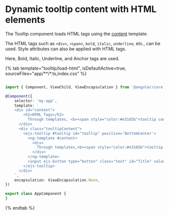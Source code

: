 # Dynamic tooltip content with HTML elements

The Tooltip component loads HTML tags using the [content](https://ej2.syncfusion.com/angular/documentation/tooltip/content/) template.

The HTML tags such as `<div>`, `<span>`, `bold`, `italic`, `underline`, etc., can be used. Style attributes can also be applied with HTML tags.

Here, Bold, Italic, Underline, and Anchor tags are used.

{% tab template="tooltip/load-html", isDefaultActive=true, sourceFiles="app/**/*.ts,index.css"  %}

```typescript

import { Component, ViewChild, ViewEncapsulation } from '@angular/core';

@Component({
    selector: 'my-app',
    template: `
    <div id="content">
        <h2>HTML Tags</h2>
          Through templates, <b><span style="color:#e3165b">tooltip content</span></b> can be loaded with <u><i> inline HTML, images, iframe, videos, maps </i></u>. A title can be added to the content
      </div>
      <div class="tooltipContent">
        <ejs-tooltip #tooltip id="tooltip" position='BottomCenter'>
          <ng-template #content>
            <div>
              Through templates,<b><span style="color:#e3165b">tooltip content</span></b> can be loaded with <u><i> inline HTML, images, iframe, videos, maps </i></u>. A title can be added to the content
            </div>
          </ng-template>
          <input ejs-button type="button" class="text" id="Title" value="HTML(With Title)" />
        </ejs-tooltip>
      </div>
    `,
    encapsulation: ViewEncapsulation.None,
})

export class AppComponent {
}

```

{% endtab %}
